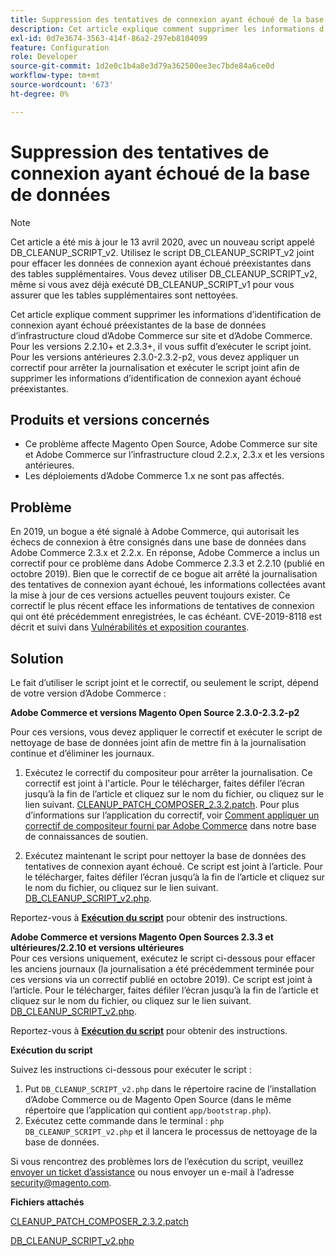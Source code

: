 ```yaml
---
title: Suppression des tentatives de connexion ayant échoué de la base de données
description: Cet article explique comment supprimer les informations d’identification de connexion ayant échoué préexistantes de la base de données d’infrastructure cloud d’Adobe Commerce sur site et d’Adobe Commerce. Pour les versions 2.2.10+ et 2.3.3+, il vous suffit d’exécuter le script joint. Pour les versions antérieures 2.3.0-2.3.2-p2, vous devez appliquer un correctif pour arrêter la journalisation et exécuter le script joint afin de supprimer les informations d’identification de connexion ayant échoué préexistantes.
exl-id: 0d7e3674-3563-414f-86a2-297eb8104099
feature: Configuration
role: Developer
source-git-commit: 1d2e0c1b4a8e3d79a362500ee3ec7bde84a6ce0d
workflow-type: tm+mt
source-wordcount: '673'
ht-degree: 0%

---
```


# Suppression des tentatives de connexion ayant échoué de la base de données

>[!NOTE]
>
>Cet article a été mis à jour le 13 avril 2020, avec un nouveau script appelé DB\_CLEANUP\_SCRIPT\_v2. Utilisez le script DB\_CLEANUP\_SCRIPT\_v2 joint pour effacer les données de connexion ayant échoué préexistantes dans des tables supplémentaires. Vous devez utiliser DB\_CLEANUP\_SCRIPT\_v2, même si vous avez déjà exécuté DB\_CLEANUP\_SCRIPT\_v1 pour vous assurer que les tables supplémentaires sont nettoyées.

Cet article explique comment supprimer les informations d’identification de connexion ayant échoué préexistantes de la base de données d’infrastructure cloud d’Adobe Commerce sur site et d’Adobe Commerce. Pour les versions 2.2.10+ et 2.3.3+, il vous suffit d’exécuter le script joint. Pour les versions antérieures 2.3.0-2.3.2-p2, vous devez appliquer un correctif pour arrêter la journalisation et exécuter le script joint afin de supprimer les informations d’identification de connexion ayant échoué préexistantes.

## **Produits et versions concernés**

* Ce problème affecte Magento Open Source, Adobe Commerce sur site et Adobe Commerce sur l’infrastructure cloud 2.2.x, 2.3.x et les versions antérieures.
* Les déploiements d’Adobe Commerce 1.x ne sont pas affectés.

## Problème

En 2019, un bogue a été signalé à Adobe Commerce, qui autorisait les échecs de connexion à être consignés dans une base de données dans Adobe Commerce 2.3.x et 2.2.x. En réponse, Adobe Commerce a inclus un correctif pour ce problème dans Adobe Commerce 2.3.3 et 2.2.10 (publié en octobre 2019). Bien que le correctif de ce bogue ait arrêté la journalisation des tentatives de connexion ayant échoué, les informations collectées avant la mise à jour de ces versions actuelles peuvent toujours exister. Ce correctif le plus récent efface les informations de tentatives de connexion qui ont été précédemment enregistrées, le cas échéant.   CVE-2019-8118 est décrit et suivi dans [Vulnérabilités et exposition courantes](https://cve.mitre.org/cgi-bin/cvename.cgi?name=CVE-2019-8118).

## Solution

Le fait d’utiliser le script joint et le correctif, ou seulement le script, dépend de votre version d’Adobe Commerce :

**Adobe Commerce et versions Magento Open Source 2.3.0-2.3.2-p2**

Pour ces versions, vous devez appliquer le correctif et exécuter le script de nettoyage de base de données joint afin de mettre fin à la journalisation continue et d’éliminer les journaux.

1. Exécutez le correctif du compositeur pour arrêter la journalisation. Ce correctif est joint à l&#39;article. Pour le télécharger, faites défiler l’écran jusqu’à la fin de l’article et cliquez sur le nom du fichier, ou cliquez sur le lien suivant. [CLEANUP\_PATCH\_COMPOSER\_2.3.2.patch](assets/CLEANUP_PATCH_COMPOSER_2.3.2.patch.zip). Pour plus d’informations sur l’application du correctif, voir [Comment appliquer un correctif de compositeur fourni par Adobe Commerce](/help/how-to/general/how-to-apply-a-composer-patch-provided-by-magento.md) dans notre base de connaissances de soutien.

1. Exécutez maintenant le script pour nettoyer la base de données des tentatives de connexion ayant échoué. Ce script est joint à l’article. Pour le télécharger, faites défiler l’écran jusqu’à la fin de l’article et cliquez sur le nom du fichier, ou cliquez sur le lien suivant. [DB\_CLEANUP\_SCRIPT\_v2.php](assets/DB_CLEANUP_SCRIPT_v2.php.zip).

Reportez-vous à [**Exécution du script**](/help/troubleshooting/known-issues-patches-attached/remove-failed-login-attempts-from-the-database.md#run_script) pour obtenir des instructions.

**Adobe Commerce et versions Magento Open Sources 2.3.3 et ultérieures/2.2.10 et versions ultérieures**<br>
Pour ces versions uniquement, exécutez le script ci-dessous pour effacer les anciens journaux (la journalisation a été précédemment terminée pour ces versions via un correctif publié en octobre 2019). Ce script est joint à l’article. Pour le télécharger, faites défiler l’écran jusqu’à la fin de l’article et cliquez sur le nom du fichier, ou cliquez sur le lien suivant. [DB\_CLEANUP\_SCRIPT\_v2.php](assets/DB_CLEANUP_SCRIPT_v2.php.zip).

Reportez-vous à [**Exécution du script**](/help/troubleshooting/known-issues-patches-attached/remove-failed-login-attempts-from-the-database.md#run_script) pour obtenir des instructions.

**Exécution du script**

Suivez les instructions ci-dessous pour exécuter le script :

1. Put `DB_CLEANUP_SCRIPT_v2.php` dans le répertoire racine de l’installation d’Adobe Commerce ou de Magento Open Source (dans le même répertoire que l’application qui contient `app/bootstrap.php`).
1. Exécutez cette commande dans le terminal : `php DB_CLEANUP_SCRIPT_v2.php` et il lancera le processus de nettoyage de la base de données.

Si vous rencontrez des problèmes lors de l’exécution du script, veuillez [envoyer un ticket d’assistance](/help/help-center-guide/help-center/magento-help-center-user-guide.md#submit-ticket) ou nous envoyer un e-mail à l’adresse [security@magento.com](mailto:security@magento.com).

**Fichiers attachés**

[CLEANUP\_PATCH\_COMPOSER\_2.3.2.patch](assets/CLEANUP_PATCH_COMPOSER_2.3.2.patch.zip)

[DB\_CLEANUP\_SCRIPT\_v2.php](assets/DB_CLEANUP_SCRIPT_v2.php.zip)
